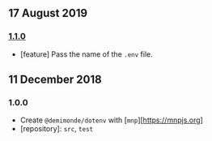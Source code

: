 ## 17 August 2019

### [1.1.0](https://github.com/demimonde/dotenv/compare/v1.0.0...v1.1.0)

- [feature] Pass the name of the `.env` file.

## 11 December 2018

### 1.0.0

- Create `@demimonde/dotenv` with [`mnp`][https://mnpjs.org]
- [repository]: `src`, `test`
